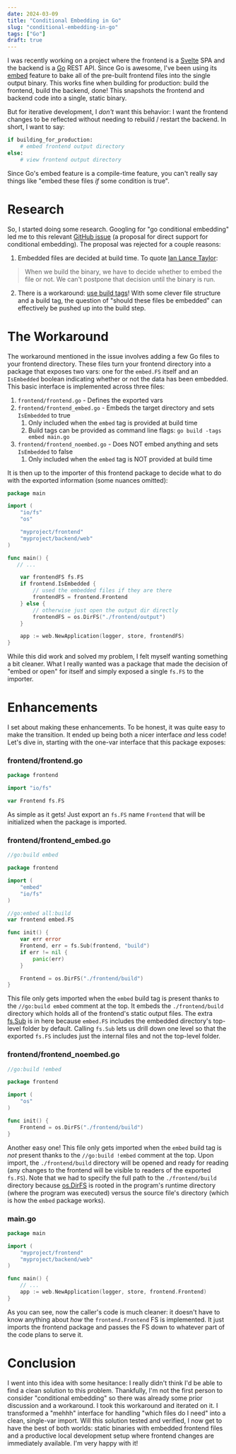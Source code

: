 ```yaml
---
date: 2024-03-09
title: "Conditional Embedding in Go"
slug: "conditional-embedding-in-go"
tags: ["Go"]
draft: true
---
```


I was recently working on a project where the frontend is a [Svelte]() SPA and the backend is a [Go]() REST API.
Since Go is awesome, I've been using its [embed]() feature to bake all of the pre-built frontend files into the single output binary.
This works fine when building for production: build the frontend, build the backend, done!
This snapshots the frontend and backend code into a single, static binary.

But for iterative development, I _don't_ want this behavior: I want the frontend changes to be reflected without needing to rebuild / restart the backend.
In short, I want to say:

```python
if building_for_production:
    # embed frontend output directory
else:
    # view frontend output directory
```

Since Go's embed feature is a compile-time feature, you can't really say things like "embed these files _if_ some condition is true".

# Research

So, I started doing some research.
Googling for "go conditional embedding" led me to this relevant [GitHub issue](https://github.com/golang/go/issues/44484) (a proposal for direct support for conditional embedding).
The proposal was rejected for a couple reasons:

1. Embedded files are decided at build time. To quote [Ian Lance Taylor](https://github.com/golang/go/issues/44484#issuecomment-948977876):

> When we build the binary, we have to decide whether to embed the file or not. We can't postpone that decision until the binary is run.

2. There is a workaround: [use build tags](https://github.com/golang/go/issues/44484#issuecomment-948137497)! With some clever file structure and a build tag, the question of "should these files be embedded" can effectively be pushed up into the build step.

# The Workaround

The workaround mentioned in the issue involves adding a few Go files to your frontend directory.
These files turn your frontend directory into a package that exposes two vars: one for the `embed.FS` itself and an `IsEmbedded` boolean indicating whether or not the data has been embedded.
This basic interface is implemented across three files:

1. `frontend/frontend.go` - Defines the exported vars
2. `frontend/frontend_embed.go` - Embeds the target directory and sets `IsEmbedded` to true
   1. Only included when the `embed` tag is provided at build time
   2. Build tags can be provided as command line flags: `go build -tags embed main.go`
3. `frontend/frontend_noembed.go` - Does NOT embed anything and sets `IsEmbedded` to false
   1. Only included when the `embed` tag is NOT provided at build time

It is then up to the importer of this frontend package to decide what to do with the exported information (some nuances omitted):

```go
package main

import (
    "io/fs"
    "os"

    "myproject/frontend"
    "myproject/backend/web"
)

func main() {
   // ...

    var frontendFS fs.FS
    if frontend.IsEmbedded {
        // used the embedded files if they are there
        frontendFS = frontend.Frontend
    } else {
        // otherwise just open the output dir directly
        frontendFS = os.DirFS("./frontend/output")
    }

    app := web.NewApplication(logger, store, frontendFS)
}
```

While this did work and solved my problem, I felt myself wanting something a bit cleaner.
What I really wanted was a package that made the decision of "embed or open" for itself and simply exposed a single `fs.FS` to the importer.

# Enhancements

I set about making these enhancements.
To be honest, it was quite easy to make the transition.
It ended up being both a nicer interface _and_ less code!
Let's dive in, starting with the one-var interface that this package exposes:

### frontend/frontend.go

```go
package frontend

import "io/fs"

var Frontend fs.FS
```

As simple as it gets!
Just export an `fs.FS` name `Frontend` that will be initialized when the package is imported.

### frontend/frontend_embed.go

```go
//go:build embed

package frontend

import (
    "embed"
    "io/fs"
)

//go:embed all:build
var frontend embed.FS

func init() {
    var err error
    Frontend, err = fs.Sub(frontend, "build")
    if err != nil {
        panic(err)
    }

    Frontend = os.DirFS("./frontend/build")
}
```

This file only gets imported when the `embed` build tag is present thanks to the `//go:build embed` comment at the top.
It embeds the `./frontend/build` directory which holds all of the frontend's static output files.
The extra [fs.Sub](https://pkg.go.dev/io/fs#Sub) is in here because `embed.FS` includes the embedded directory's top-level folder by default.
Calling `fs.Sub` lets us drill down one level so that the exported `fs.FS` includes just the internal files and not the top-level folder.

### frontend/frontend_noembed.go

```go
//go:build !embed

package frontend

import (
    "os"
)

func init() {
    Frontend = os.DirFS("./frontend/build")
}
```

Another easy one!
This file only gets imported when the `embed` build tag is _not_ present thanks to the `//go:build !embed` comment at the top.
Upon import, the `./frontend/build` directory will be opened and ready for reading (any changes to the frontend will be visible to readers of the exported `fs.FS`).
Note that we had to specify the full path to the `./frontend/build` directory because [os.DirFS](https://pkg.go.dev/os#DirFS) is rooted in the program's runtime directory (where the program was executed) versus the source file's directory (which is how the `embed` package works).

### main.go

```go
package main

import (
    "myproject/frontend"
    "myproject/backend/web"
)

func main() {
    // ...
    app := web.NewApplication(logger, store, frontend.Frontend)
}
```

As you can see, now the caller's code is much cleaner: it doesn't have to know anything about _how_ the `frontend.Frontend` FS is implemented.
It just imports the frontend package and passes the FS down to whatever part of the code plans to serve it.

# Conclusion

I went into this idea with some hesitance: I really didn't think I'd be able to find a clean solution to this problem.
Thankfully, I'm not the first person to consider "conditional embedding" so there was already some prior discussion and a workaround.
I took this workaround and iterated on it.
I transformed a "mehhh" interface for handling "which files do I need" into a clean, single-var import.
Will this solution tested and verified, I now get to have the best of both worlds: static binaries with embedded frontend files and a productive local development setup where frontend changes are immediately available.
I'm very happy with it!
